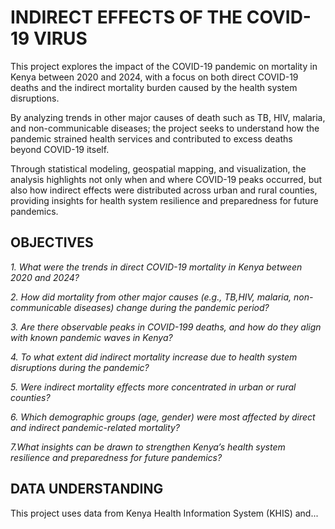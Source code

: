 # INDIRECT EFFECTS OF THE COVID-19 VIRUS

This project explores the impact of the COVID-19 pandemic on mortality in Kenya between 2020 and 2024, with a focus on both direct COVID-19 deaths and the indirect mortality burden caused by the health system disruptions.

By analyzing trends in other major causes of death such as TB, HIV, malaria, and non-communicable diseases; the project seeks to understand how the pandemic strained health services and contributed to excess deaths beyond COVID-19 itself.

Through statistical modeling, geospatial mapping, and visualization, the analysis highlights not only when and where COVID-19 peaks occurred, but also how indirect effects were distributed across urban and rural counties, providing insights for health system resilience and preparedness for future pandemics. 


## OBJECTIVES 
*1. What were the trends in direct COVID-19 mortality in Kenya between 2020 and 2024?*

*2. How did mortality from other major causes (e.g., TB,HIV, malaria, non-communicable diseases) change during the pandemic period?*

*3. Are there observable peaks in COVID-199 deaths, and how do they align with known pandemic waves in Kenya?*

*4. To what extent did indirect mortality increase due to health system disruptions during the pandemic?*

*5. Were indirect mortality effects more concentrated in urban or rural counties?*

*6. Which demographic groups (age, gender) were most affected by direct and indirect pandemic-related mortality?*

*7.What insights can be drawn to strengthen Kenya’s health system resilience and preparedness for future pandemics?*


## DATA UNDERSTANDING
This project uses data from Kenya Health Information System (KHIS) and...

